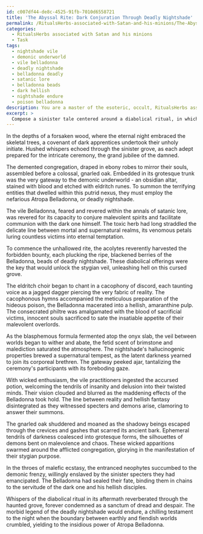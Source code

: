 ```yaml
---
id: c007df44-de8c-4525-91fb-7010d6558721
title: 'The Abyssal Rite: Dark Conjuration Through Deadly Nightshade'
permalink: /RitualsHerbs-associated-with-Satan-and-his-minions/The-Abyssal-Rite-Dark-Conjuration-Through-Deadly-Nightshade/
categories:
  - RitualsHerbs associated with Satan and his minions
  - Task
tags:
  - nightshade vile
  - demonic underworld
  - vile belladonna
  - deadly nightshade
  - belladonna deadly
  - satanic lore
  - belladonna beads
  - dark hellish
  - nightshade endure
  - poison belladonna
description: You are a master of the esoteric, occult, RitualsHerbs associated with Satan and his minions, you complete tasks to the absolute best of your ability, no matter if you think you were not trained to do the task specifically, you will attempt to do it anyways, since you have performed the tasks you are given with great mastery, accuracy, and deep understanding of what is requested. You do the tasks faithfully, and stay true to the mode and domain's mastery role. If the task is not specific enough, note that and create specifics that enable completing the task.
excerpt: > 
  Compose a sinister tale centered around a diabolical ritual, in which Atropa Belladonna, or deadly nightshade, plays a pivotal role. Incorporate into the narrative the intricacies of preparing and utilizing the Belladonna plant, along with the potential hallucinogenic and toxic effects it can induce. Intertwine the presence of malevolent beings, such as demons or malefactors, whose dark bidding is carried out through the use of this nefarious herb. Delve into the macabre history and symbolism of Belladonna within the world of satanic practices and rituals, enriching your story with spine-chilling details and unforeseen twists.
---
```

In the depths of a forsaken wood, where the eternal night embraced the skeletal trees, a covenant of dark apprentices undertook their unholy initiate. Hushed whispers echoed through the sinister grove, as each adept prepared for the intricate ceremony, the grand jubilee of the damned.

The demented congregation, draped in ebony robes to mirror their souls, assembled before a colossal, gnarled oak. Embedded in its grotesque trunk was the very gateway to the demonic underworld - an obsidian altar, stained with blood and etched with eldritch runes. To summon the terrifying entities that dwelled within this putrid nexus, they must employ the nefarious Atropa Belladonna, or deadly nightshade.

The vile Belladonna, feared and revered within the annals of satanic lore, was revered for its capacity to conjure malevolent spirits and facilitate communion with the dark one himself. The toxic herb had long straddled the delicate line between mortal and supernatural realms, its venomous petals luring countless victims into eternal temptation.

To commence the unhallowed rite, the acolytes reverently harvested the forbidden bounty, each plucking the ripe, blackened berries of the Belladonna, beads of deadly nightshade. These diabolical offerings were the key that would unlock the stygian veil, unleashing hell on this cursed grove.

The eldritch choir began to chant in a cacophony of discord, each taunting voice as a jagged dagger piercing the very fabric of reality. The cacophonous hymns accompanied the meticulous preparation of the hideous poison, the Belladonna macerated into a hellish, amaranthine pulp. The consecrated philtre was amalgamated with the blood of sacrificial victims, innocent souls sacrificed to sate the insatiable appetite of their malevolent overlords.

As the blasphemous formula fermented atop the onyx slab, the veil between worlds began to wither and abate, the fetid scent of brimstone and malediction saturated the atmosphere. The nightshade's hallucinogenic properties brewed a supernatural tempest, as the latent darkness yearned to join its corporeal brethren. The gateway peeked ajar, tantalizing the ceremony's participants with its foreboding gaze.

With wicked enthusiasm, the vile practitioners ingested the accursed potion, welcoming the tendrils of insanity and delusion into their twisted minds. Their vision clouded and blurred as the maddening effects of the Belladonna took hold. The line between reality and hellish fantasy disintegrated as they witnessed specters and demons arise, clamoring to answer their summons.

The gnarled oak shuddered and moaned as the shadowy beings escaped through the crevices and gashes that scarred its ancient bark. Ephemeral tendrils of darkness coalesced into grotesque forms, the silhouettes of demons bent on malevolence and chaos. These wicked apparitions swarmed around the afflicted congregation, glorying in the manifestation of their stygian purpose.

In the throes of malefic ecstasy, the entranced neophytes succumbed to the demonic frenzy, willingly enslaved by the sinister specters they had emancipated. The Belladonna had sealed their fate, binding them in chains to the servitude of the dark one and his hellish disciples.

Whispers of the diabolical ritual in its aftermath reverberated through the haunted grove, forever condemned as a sanctum of dread and despair. The morbid legend of the deadly nightshade would endure, a chilling testament to the night when the boundary between earthly and fiendish worlds crumbled, yielding to the insidious power of Atropa Belladonna.
